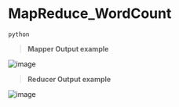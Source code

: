 # MapReduce_WordCount
`python`
>**Mapper Output example**

![image](https://github.com/Moazosama2004/MapReduce_WordCount_py/assets/102158567/07f98f92-b7c8-4ccb-b994-6f9b77d4c047)
>**Reducer Output example**


![image](https://github.com/Moazosama2004/MapReduce_WordCount_py/assets/102158567/9349cb36-6908-4ed0-9ffa-7feca7243973)



